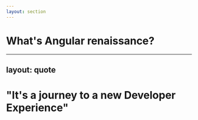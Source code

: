 ```yaml
---
layout: section
---
```


# What's Angular renaissance?
---
layout: quote
---

# "It's a journey to a new Developer Experience"
